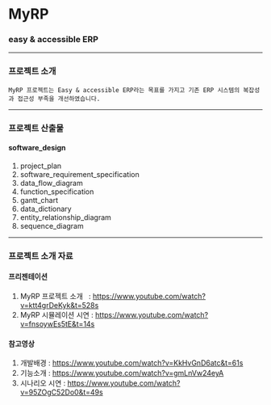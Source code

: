 # MyRP
### easy & accessible ERP
***
### 프로젝트 소개
	MyRP 프로젝트는 Easy & accessible ERP라는 목표를 가지고 기존 ERP 시스템의 복잡성과 접근성 부족을 개선하였습니다.
***
### 프로젝트 산출물
#### software_design
1. project_plan<br>
2. software_requirement_specification<br>
3. data_flow_diagram<br>
4. function_specification<br>
5. gantt_chart<br>
6. data_dictionary<br>
7. entity_relationship_diagram<br>
8. sequence_diagram<br>
***
### 프로젝트 소개 자료
#### 프리젠테이션
1. MyRP 프로젝트 소개   : https://www.youtube.com/watch?v=ktt4grDeKyk&t=528s<br>
2. MyRP 시뮬레이션 시연 : https://www.youtube.com/watch?v=fnsoywEs5tE&t=14s<br>
#### 참고영상
1. 개발배경 : https://www.youtube.com/watch?v=KkHvGnD6atc&t=61s<br>
2. 기능소개 : https://www.youtube.com/watch?v=gmLnVw24eyA<br>
3. 시나리오 시연 : https://www.youtube.com/watch?v=95ZOgC52Do0&t=49s<br>

